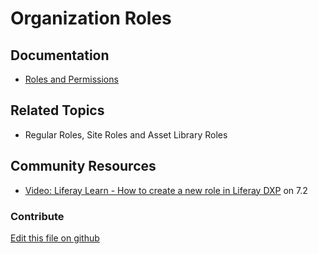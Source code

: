 # Organization Roles 

## Documentation

* [Roles and Permissions](https://learn.liferay.com/dxp/latest/en/users-and-permissions/roles-and-permissions.html)

## Related Topics

* Regular Roles, Site Roles and Asset Library Roles 

## Community Resources

* [Video: Liferay Learn - How to create a new role in Liferay DXP](https://www.youtube.com/watch?v=61ocl3xWL38) on 7.2

### Contribute

[Edit this file on github](https://github.com/olafk/controlpanel-documentation-docs/blob/master/md/73en/com_liferay_roles_admin_web_portlet_RolesAdminPortlet/3.md)
